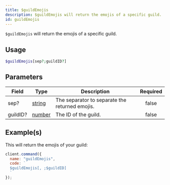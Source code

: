 ```yaml
---
title: $guildEmojis
description: $guildEmojis will return the emojis of a specific guild.
id: guildEmojis
---
```


`$guildEmojis` will return the emojis of a specific guild.

## Usage

```php
$guildEmojis[sep?;guildID?]
```

## Parameters

| Field    | Type                                                                                              | Description                                    | Required |
| -------- | ------------------------------------------------------------------------------------------------- | ---------------------------------------------- | :------: |
| sep?     | [string](https://developer.mozilla.org/en-US/docs/Web/JavaScript/Reference/Global_Objects/String) | The separator to separate the returned emojis. |  false   |
| guildID? | [number](https://developer.mozilla.org/en-US/docs/Web/JavaScript/Reference/Global_Objects/Number) | The ID of the guild.                           |  false   |

## Example(s)

This will return the emojis of your guild:

```javascript
client.command({
  name: "guildEmojis",
  code: `
  $guildEmojis[, ;$guildID]
  `
});
```
